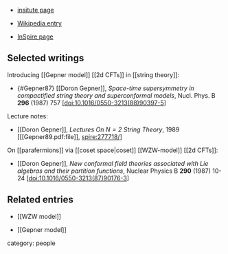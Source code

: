 
* [insitute page](https://www.weizmann.ac.il/physics/prof-doron-gepner)

* [Wikipedia entry](https://en.wikipedia.org/wiki/Doron_Gepner)

* [InSpire page](https://inspirehep.net/authors/1008593)


## Selected writings

Introducing [[Gepner model]] [[2d CFTs]] in [[string theory]]:

* {#Gepner87} [[Doron Gepner]], *Space-time supersymmetry in compactified string theory and superconformal models*, Nucl. Phys. B **296** (1987) 757 &lbrack;<a href="https://doi.org/10.1016/0550-3213(88)90397-5">doi:10.1016/0550-3213(88)90397-5</a>&rbrack;

Lecture notes:

* [[Doron Gepner]], _Lectures On $N=2$ String Theory_, 1989 &lbrack;[[Gepner89.pdf:file]], [spire:277718/](http://inspirehep.net/record/277718/)&rbrack;

On [[parafermions]] via [[coset space|coset]] [[WZW-model]] [[2d CFTs]]:

* [[Doron Gepner]], *New conformal field theories associated with Lie algebras and their partition functions*, Nuclear Physics B **290** (1987) 10-24 &lbrack;<a href="https://doi.org/10.1016/0550-3213(87)90176-3">doi:10.1016/0550-3213(87)90176-3</a>&rbrack;




## Related entries

* [[WZW model]]

* [[Gepner model]]

category: people
